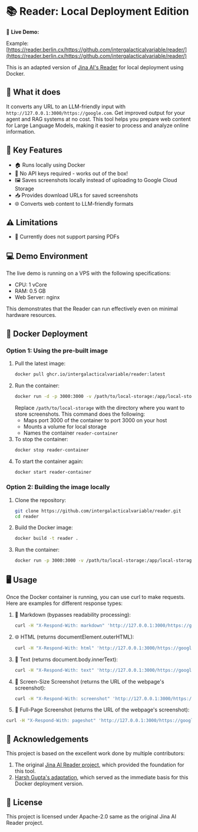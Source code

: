 # 📚 Reader: Local Deployment Edition

🌟 **Live Demo:** 

Example: [https://reader.berlin.cx/https://github.com/intergalacticalvariable/reader/](https://reader.berlin.cx/https://github.com/intergalacticalvariable/reader/)

This is an adapted version of [Jina AI's Reader](https://github.com/jina-ai/reader) for local deployment using Docker. 

## 🎯 What it does
It converts any URL to an LLM-friendly input with `http://127.0.0.1:3000/https://google.com`. Get improved output for your agent and RAG systems at no cost. This tool helps you prepare web content for Large Language Models, making it easier to process and analyze online information.

## 🚀 Key Features
- 🏠 Runs locally using Docker
- 🔑 No API keys required - works out of the box!
- 🖼️ Saves screenshots locally instead of uploading to Google Cloud Storage
- 📥 Provides download URLs for saved screenshots
- 🌐 Converts web content to LLM-friendly formats

## ⚠️ Limitations
- 📄 Currently does not support parsing PDFs

## 💻 Demo Environment
The live demo is running on a VPS with the following specifications:
- CPU: 1 vCore
- RAM: 0.5 GB
- Web Server: nginx

This demonstrates that the Reader can run effectively even on minimal hardware resources.
## 🐳 Docker Deployment

### Option 1: Using the pre-built image
1. Pull the latest image:
   ```bash
   docker pull ghcr.io/intergalacticalvariable/reader:latest
   ```
2. Run the container:
   ```bash
   docker run -d -p 3000:3000 -v /path/to/local-storage:/app/local-storage --name reader-container ghcr.io/intergalacticalvariable/reader:latest
   ```
   Replace `/path/to/local-storage` with the directory where you want to store screenshots.
   This command does the following:
   - Maps port 3000 of the container to port 3000 on your host
   - Mounts a volume for local storage
   - Names the container `reader-container`
3. To stop the container:
   ```bash
   docker stop reader-container
   ```
4. To start the container again:
   ```bash
   docker start reader-container
   ```

### Option 2: Building the image locally
1. Clone the repository:
   ```bash
   git clone https://github.com/intergalacticalvariable/reader.git
   cd reader
   ```
2. Build the Docker image:
   ```bash
   docker build -t reader .
   ```
3. Run the container:
   ```bash
   docker run -p 3000:3000 -v /path/to/local-storage:/app/local-storage reader
   ```

## 🖥️ Usage
Once the Docker container is running, you can use curl to make requests. Here are examples for different response types:

1. 📝 Markdown (bypasses readability processing):
   ```bash
   curl -H "X-Respond-With: markdown" 'http://127.0.0.1:3000/https://google.com'
   ```

2. 🌐 HTML (returns documentElement.outerHTML):
   ```bash
   curl -H "X-Respond-With: html" 'http://127.0.0.1:3000/https://google.com'
   ```

3. 📄 Text (returns document.body.innerText):
   ```bash
   curl -H "X-Respond-With: text" 'http://127.0.0.1:3000/https://google.com'
   ```

4. 📸 Screen-Size Screenshot (returns the URL of the webpage's screenshot):
   ```bash
   curl -H "X-Respond-With: screenshot" 'http://127.0.0.1:3000/https://google.com'
   ```

5.  📸 Full-Page Screenshot (returns the URL of the webpage's screenshot):
   ```bash
   curl -H "X-Respond-With: pageshot" 'http://127.0.0.1:3000/https://google.com'
   ```

## 🙏 Acknowledgements
This project is based on the excellent work done by multiple contributors:
1. The original [Jina AI Reader project](https://github.com/jina-ai/reader), which provided the foundation for this tool.
2. [Harsh Gupta's adaptation](https://github.com/hargup/reader), which served as the immediate basis for this Docker deployment version.

## 📜 License
This project is licensed under Apache-2.0 same as the original Jina AI Reader project.
